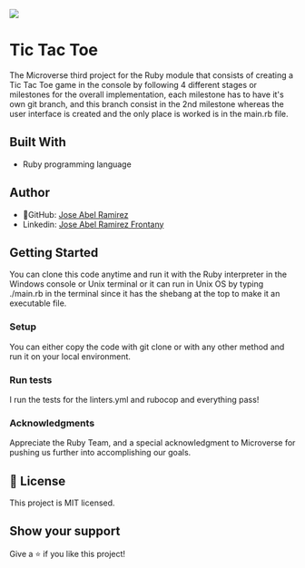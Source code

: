 ![](https://img.shields.io/badge/Microverse-blueviolet)


# Tic Tac Toe

The Microverse third project for the Ruby module that consists of creating a Tic Tac Toe game in the console by following 4 different stages or milestones for the overall implementation, each milestone has to have it's own git branch, and this branch consist in the 2nd milestone whereas the user interface is created and the only place is worked is in the main.rb file.

## Built With
- Ruby programming language


## Author

- 👤GitHub: [Jose Abel Ramirez](https://github.com/jose-Abel)
- Linkedin: [Jose Abel Ramirez Frontany](https://www.linkedin.com/in/jose-abel-ramirez-frontany-7674a842/)

## Getting Started
You can clone this code anytime and run it with the Ruby interpreter in the Windows console or Unix terminal or it can run in Unix OS by typing ./main.rb in the terminal since it has the shebang at the top to make it an executable file.


### Setup
You can either copy the code with git clone or with any other method and run it on your local environment.


### Run tests
I run the tests for the linters.yml and rubocop and everything pass!


### Acknowledgments
Appreciate the Ruby Team, and a special acknowledgment to Microverse for pushing us further into accomplishing our goals.


## 📝 License
This project is MIT licensed.


## Show your support
Give a ⭐️ if you like this project!
